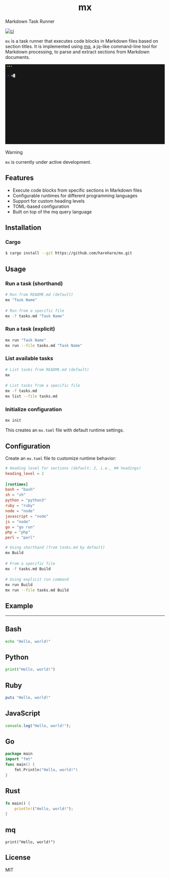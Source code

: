 <h1 align="center">mx</h1>

Markdown Task Runner

[![ci](https://github.com/harehare/mx/actions/workflows/ci.yml/badge.svg)](https://github.com/harehare/mx/actions/workflows/ci.yml)

`mx` is a task runner that executes code blocks in Markdown files based on section titles.
It is implemented using [mq](https://github.com/harehare/mq), a jq-like command-line tool for Markdown processing, to parse and extract sections from Markdown documents.

![demo](assets/demo.gif)

> [!WARNING]
> `mx` is currently under active development.

## Features

- Execute code blocks from specific sections in Markdown files
- Configurable runtimes for different programming languages
- Support for custom heading levels
- TOML-based configuration
- Built on top of the mq query language

## Installation

### Cargo

```sh
$ cargo install --git https://github.com/harehare/mx.git
```

## Usage

### Run a task (shorthand)

```bash
# Run from README.md (default)
mx "Task Name"

# Run from a specific file
mx -f tasks.md "Task Name"
```

### Run a task (explicit)

```bash
mx run "Task Name"
mx run --file tasks.md "Task Name"
```

### List available tasks

```bash
# List tasks from README.md (default)
mx

# List tasks from a specific file
mx -f tasks.md
mx list --file tasks.md
```

### Initialize configuration

```bash
mx init
```

This creates an `mx.toml` file with default runtime settings.

## Configuration

Create an `mx.toml` file to customize runtime behavior:

```toml
# Heading level for sections (default: 2, i.e., ## headings)
heading_level = 2

[runtimes]
bash = "bash"
sh = "sh"
python = "python3"
ruby = "ruby"
node = "node"
javascript = "node"
js = "node"
go = "go run"
php = "php"
perl = "perl"
```

```bash
# Using shorthand (from tasks.md by default)
mx Build

# From a specific file
mx -f tasks.md Build

# Using explicit run command
mx run Build
mx run --file tasks.md Build
```

## Example

---

## Bash

```bash
echo "Hello, world!"
```

## Python

```python
print("Hello, world!")
```

## Ruby

```ruby
puts "Hello, world!"
```

## JavaScript

```javascript
console.log("Hello, world!");
```

## Go

```go
package main
import "fmt"
func main() {
    fmt.Println("Hello, world!")
}
```

## Rust

```rust
fn main() {
    println!("Hello, world!");
}
```

## mq

```mq
print("Hello, world!")
```

## License

MIT
